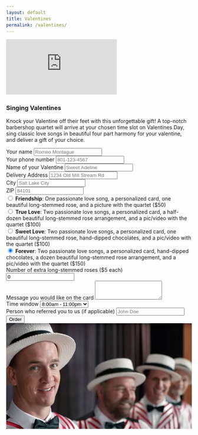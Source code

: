```yaml
---
layout: default
title: Valentines
permalink: /valentines/
---
```


<div class="row">
  <div class="col-md-12 embed-responsive embed-responsive-16by9">
    <iframe class="video" src="https://www.youtube.com/embed/Vv3fPxR9j-0" frameborder="0" allowfullscreen></iframe>
  </div>
</div>

### Singing Valentines

<div class="row">
  <div class="col-md-7">
    <p>
    Knock your Valentine off their feet with this unforgettable gift! A top-notch barbershop quartet will arrive at your chosen time slot on Valentines Day, sing classic love songs in beautiful four part harmony for your valentine, and deliver a gift
    of your choice.
    </p>
    <div>
    <form id="orderForm" action="" method="POST">
      <div id="error_explanation"></div>
      <div class="form-group">
        <label for="name">Your name</label>
        <input type="text" class="form-control" id="name" name="name" placeholder="Romeo Montague">
      </div>
      <div class="form-group">
        <label for="phone">Your phone number</label>
        <input type="text" class="form-control" id="phone" name="phone" placeholder="801-123-4567">
      </div>
      <div class="form-group">
        <label for="valentine">Name of your Valentine</label>
        <input type="text" class="form-control" id="valentine" name="valentine" placeholder="Sweet Adeline">
      </div>
      <div class="form-group">
        <label for="address">Delivery Address</label>
        <input type="text" class="form-control" id="address" name="address" placeholder="1234 Old Mill Stream Rd">
      </div>
      <div class="form-group">
        <label for="city">City</label>
        <input type="text" class="form-control" id="city" name="city" placeholder="Salt Lake City">
      </div>
      <div class="form-group">
        <label for="zip">ZIP</label>
        <input type="text" class="form-control" id="zip" name="zip" placeholder="84101">
      </div>
      <div class="form-group">
        <div class="radio">
          <label class="first">
            <input type="radio" name="optionsRadios" id="optionsRadios1" value="friendship" checked>
            <strong>Friendship</strong>: One passionate love song, a personalized card, one beautiful
            long-stemmed rose, and a picture with the quartet ($50)
          </label>
        </div>
        <div class="radio">
          <label>
            <input type="radio" name="optionsRadios" id="optionsRadios2" value="truelove">
            <strong>True Love</strong>: Two passionate love songs, a personalized card, a half-dozen beautiful
            long-stemmed rose arrangement, and a pic/video with the quartet ($100)
          </label>
        </div>
        <div class="radio">
          <label>
            <input type="radio" name="optionsRadios" id="optionsRadios3" value="sweetlove">
            <strong>Sweet Love</strong>: Two passionate love songs, a personalized card, one beautiful
            long-stemmed rose, hand-dipped chocolates, and a pic/video with the quartet ($100)
          </label>
        </div>
        <div class="radio">
          <label class="last">
            <input type="radio" name="optionsRadios" id="optionsRadios4" value="forever" checked="checked">
            <strong>Forever</strong>: Two passionate love songs, a personalized card, hand-dipped chocolates, a dozen beautiful long-stemmed rose arrangement, and a pic/video with the quartet ($150)
          </label>
        </div>
      </div>
      <div class="form-group">
        <label for="extra">Number of extra long-stemmed roses ($5 each)</label>
        <input class="form-control" id="extra" name="extra" type="text" value="0">
      </div>
      <div class="form-group">
        <label for="message">Message you would like on the card</label>
        <textarea id="message" name="message" class="form-control" rows="3"></textarea>
      </div>
      <div class="form-group">
        <label for="window">Time window</label>
        <select class="form-control" id="window" name="window">
          <option value="8-11am">8:00am - 11:00pm</option>
          <option value="9-12am">9:00am - 12:00pm</option>
          <option value="10am-1pm">10:00am - 1:00pm</option>
          <option value="11am-2pm">11:00am - 2:00pm</option>
          <option value="12-3pm">12:00am - 3:00pm</option>
          <option value="1-4pm">1:00pm - 4:00pm</option>
          <option value="2-5pm">2:00pm - 5:00pm</option>
          <option value="3-6pm">3:00pm - 6:00pm</option>
        </select>
      </div>
      <div class="form-group">
        <label for="referrer">Person who referred you to us (if applicable)</label>
        <input type="text" class="form-control" id="referrer" name="referrer" placeholder="John Doe">
      </div>
      <button type="submit" class="btn btn-default btn-valentines" id="orderButton">Order</button>
    </form>
    </div>
  </div>
  <div class="col-md-5">
    <img alt="A singing Valentines quartet" class="picture" src="/images/quartet.jpg" />
  </div>
</div>



<script src="https://checkout.stripe.com/checkout.js"></script>
<script>
function getAmount() {
  var selectedOption = $("input[name='optionsRadios']:checked").val();
  var amount = 5000;
  switch (selectedOption) {
    case "friendship": amount = 5000; break;
    case "truelove": amount = 10000; break;
    case "sweetlove": amount = 10000; break;
    case "forever": amount = 15000; break;
  }
  var extra = $('#extra').val();
  amount += extra * 500;
  return amount;
}

function collectFormInfo() {
  var info = '';
  info += "Name: " + $('#name').val();
  info += "\nPhone: " + $('#phone').val();
  info += "\nValentine name: " + $('#valentine').val();
  info += "\nAddress: " + $('#address').val();
  info += "\nCity: " + $('#city').val();
  info += "\nZIP: " + $('#zip').val();
  var selectedOption = $("input[name='optionsRadios']:checked").val();
  info += "\nProduct selected: " + selectedOption;
  var amount = getAmount();
  info += "\nAmount paid: $" + amount / 100.0 + '.00';
  info += "\nMessage:\n" + $('#message').val();
  info += "\nTime window: " + $('#window').val();
  info += "\nReferrer: " + $('#referrer').val();
  return info;
}

$(document).ready(function () {
  $('input:text:visible:first').focus();
  $('#orderButton').prop('disabled', true);
  $('#orderForm').on('keyup blur', function () {
    if ($('#orderForm').valid()) {
      $('#orderButton').prop('disabled', false);
    } else {
      $('#orderButton').prop('disabled', 'disabled');
    }
  });

  $('#orderForm').validate({
    debug: false,
    rules: {
      name: {
        required: true
      },
      phone: {
        required: true,
        phoneUS: true
      },
      valentine: {
        required: true
      },
      address: {
        required: true
      },
      city: {
        required: true
      },
      zip: {
        required: true,
        zipcodeUS: true
      },
      extra: {
        required: false,
        number: true
      }
    },
    submitHandler: function (form) {
      var info = collectFormInfo();
      var handler = StripeCheckout.configure({
        key: 'pk_live_OQBvwJEC1ALJMWBN59v0YWb3',
        locale: 'auto',
        name: 'Saltaires',
        description: info,
        token: function(token) {
          var payload = {
            receipt_email: token.email,
            amount: getAmount(),
            description: info,
            source: token.id
          };
          function success(data) {
            window.location.replace("/valentines-confirm");
          }
          $('body').prepend('<div class="loading">Loading&#8230;</div>');
          $.ajax({
            contentType: 'application/json',
            data:        JSON.stringify(payload),
            dataType:    'json',
            success:     success,
            processData: false,
            type:        'POST',
            url:         'https://5wahuhtsif.execute-api.us-west-2.amazonaws.com/prod'
          });
        }
      });
      handler.open({ amount: getAmount() });
      return false;
    }
  });
});

$(window).on('popstate', function() {
  handler.close();
});
</script>
